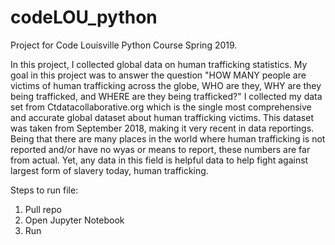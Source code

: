 # codeLOU_python
Project for Code Louisville Python Course Spring 2019. 

In this project, I collected global data on human trafficking statistics. My goal in this project was to answer the question 
"HOW MANY people are victims of human trafficking across the globe, WHO are they, WHY are they being trafficked, and WHERE are 
they being trafficked?" I collected my data set from Ctdatacollaborative.org which is the single most comprehensive and 
accurate global dataset about human trafficking victims. This dataset was taken from September 2018, making it very
recent in data reportings. Being that there are many places in the world where human trafficking is not reported and/or have
no wyas or means to report, these numbers are far from actual. Yet, any data in this field is helpful data to help fight
against largest form of slavery today, human trafficking.



Steps to run file:
1) Pull repo
2) Open Jupyter Notebook
3) Run 
